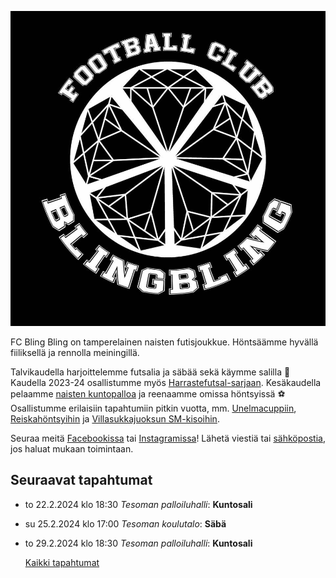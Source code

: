 ![Logo](/img/avatar-icon.png)




FC Bling Bling on tamperelainen naisten futisjoukkue. Höntsäämme hyvällä fiiliksellä ja rennolla meiningillä.

Talvikaudella harjoittelemme futsalia ja säbää sekä käymme salilla 💪 Kaudella 2023-24 osallistumme myös [Harrastefutsal-sarjaan](/futsal). Kesäkaudella pelaamme [naisten kuntopalloa](/series) ja reenaamme omissa höntsyissä ⚽️ Osallistumme erilaisiin tapahtumiin pitkin vuotta, mm. [Unelmacuppiin](https://www.palloliitto.fi/kilpailut/turnaukset-ja-lopputurnaukset/unelma-cuppi/), [Reiskahöntsyihin](https://reiskahontsy.fi/) ja 
[Villasukkajuoksun SM-kisoihin](https://villasukkajuoksunsm.fi/).

Seuraa meitä [Facebookissa](https://www.facebook.com/fcblingbling) tai [Instagramissa](https://www.instagram.com/fcblingbling)! Lähetä viestiä tai [sähköpostia](mailto:fcblingbling@gmail.com), jos haluat mukaan toimintaan.

## Seuraavat tapahtumat

* to 22.2.2024 klo 18:30 *Tesoman palloiluhalli*: **Kuntosali**
* su 25.2.2024 klo 17:00 *Tesoman koulutalo*: **Säbä**
* to 29.2.2024 klo 18:30 *Tesoman palloiluhalli*: **Kuntosali**




  [Kaikki tapahtumat](https://fcblingbling.nimenhuuto.com/events)